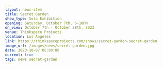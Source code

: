 ```yaml
---
layout: news-item
title: Secret Garden
show_type: Solo Exhibition
opening: Saturday, October 7th, 6-10PM
on_view: October 7th - October 28th, 2023
venue: Thinkspace Projects
location: Los Angeles
link: https://thinkspaceprojects.com/shows/secret-garden-secret-garden-gallery-iv-2023/
image_url: /images/news/secret-garden.jpg
date: 2023-10-07 06:00:00
current: true
tags: news secret-garden
---
```

